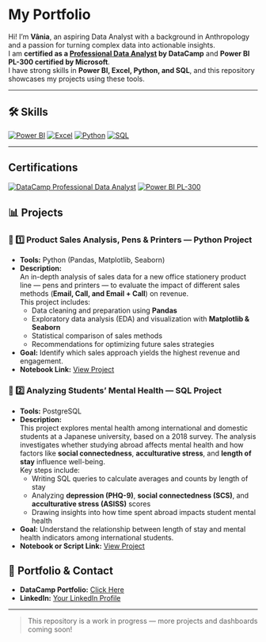# My Portfolio

Hi! I’m **Vânia**, an aspiring Data Analyst with a background in Anthropology and a passion for turning complex data into actionable insights.  
I am **certified as a [Professional Data Analyst](https://www.datacamp.com/certificate/DA0027508810449) by DataCamp** and **Power BI PL-300 certified by Microsoft**.  
I have strong skills in **Power BI, Excel, Python, and SQL**, and this repository showcases my projects using these tools.

---

## 🛠️ Skills 

[![Power BI](https://img.shields.io/badge/Power%20BI-%230076D6?style=for-the-badge&logo=power-bi&logoColor=white)](https://powerbi.microsoft.com/) 
[![Excel](https://img.shields.io/badge/Excel-%231D6F42?style=for-the-badge&logo=microsoft-excel&logoColor=white)](https://www.microsoft.com/en-us/microsoft-365/excel)
[![Python](https://img.shields.io/badge/Python-%2314354C?style=for-the-badge&logo=python&logoColor=white)](https://www.python.org/) 
[![SQL](https://img.shields.io/badge/SQL-%23007ACC?style=for-the-badge&logo=postgresql&logoColor=white)](https://www.postgresql.org/)


---

## Certifications
[![DataCamp Professional Data Analyst](https://img.shields.io/badge/DataCamp-Professional%20Data%20Analyst-brightgreen)](https://www.datacamp.com/profile)
[![Power BI PL-300](https://img.shields.io/badge/Microsoft-PL--300%20Certified-blue)](https://learn.microsoft.com/en-us/certifications/power-bi-data-analyst/)

## 📊 Projects

### 🐍 1️⃣ Product Sales Analysis, Pens & Printers — Python Project
- **Tools:** Python (Pandas, Matplotlib, Seaborn)  
- **Description:**  
  An in-depth analysis of sales data for a new office stationery product line — pens and printers — to evaluate the impact of different sales methods (**Email, Call, and Email + Call**) on revenue.  
  This project includes:
  - Data cleaning and preparation using **Pandas**  
  - Exploratory data analysis (EDA) and visualization with **Matplotlib & Seaborn**  
  - Statistical comparison of sales methods  
  - Recommendations for optimizing future sales strategies  
- **Goal:** Identify which sales approach yields the highest revenue and engagement.  
- **Notebook Link:** [View Project](https://github.com/vaniamachado/Product-Sales-Analysis-Pens-Printers)  


### 🧠 2️⃣ Analyzing Students’ Mental Health — SQL Project
- **Tools:** PostgreSQL  
- **Description:**  
  This project explores mental health among international and domestic students at a Japanese university, based on a 2018 survey. The analysis investigates whether studying abroad affects mental health and how factors like **social connectedness**, **acculturative stress**, and **length of stay** influence well-being.  
  Key steps include:
  - Writing SQL queries to calculate averages and counts by length of stay  
  - Analyzing **depression (PHQ-9)**, **social connectedness (SCS)**, and **acculturative stress (ASISS)** scores  
  - Drawing insights into how time spent abroad impacts student mental health  
- **Goal:** Understand the relationship between length of stay and mental health indicators among international students.  
- **Notebook or Script Link:** [View Project](https://github.com/vaniamachado/Analyzing-Students-Mental-Health)  
  
## 🔗 Portfolio & Contact

- **DataCamp Portfolio:** [Click Here](https://www.datacamp.com/portfolio/vaniapereiramachado)  
- **LinkedIn:** [Your LinkedIn Profile](https://www.linkedin.com/in/yourusername)  

---

> This repository is a work in progress — more projects and dashboards coming soon!





